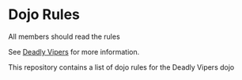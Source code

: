 Dojo Rules
==========
All members should read the rules

See [Deadly Vipers]("https://github.com/deadlyvipers") for more information.

This repository contains a list of dojo rules for the Deadly Vipers dojo

